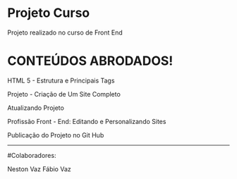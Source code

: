 # Projeto Curso

Projeto realizado no curso de Front End

# CONTEÚDOS ABRODADOS!

HTML 5 - Estrutura e Principais Tags

Projeto - Criação de Um Site Completo

Atualizando Projeto

Profissão Front - End: Editando e Personalizando Sites

Publicação do Projeto no Git Hub

-------------------------------------------------------------

#Colaboradores:

Neston Vaz
Fábio Vaz
